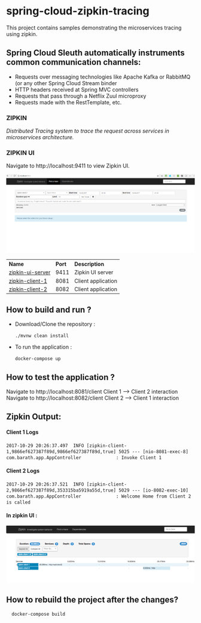 # spring-cloud-zipkin-tracing
This project contains samples demonstrating the microservices tracing using zipkin.

## Spring Cloud Sleuth automatically instruments common communication channels:

* Requests over messaging technologies like Apache Kafka or RabbitMQ (or any other Spring Cloud Stream binder
* HTTP headers received at Spring MVC controllers
* Requests that pass through a Netflix Zuul microproxy
* Requests made with the RestTemplate, etc.


### ZIPKIN 

<i>Distributed Tracing system to trace the request across services in microservices architecture.</i>

### ZIPKIN UI

Navigate to http://localhost:9411 to view Zipkin UI.

![Zipkin UI ](images/zipkin-ui.PNG)

<table>


 <tr>
    <th style="text-align:left">Name</th>
    <th style="text-align:left">Port</th> 
    <th style="text-align:left">Description</th>
  </tr>
  <tr>
    <td><a href="https://github.com/BarathArivazhagan/spring-cloud-zipkin-tracing/tree/master/zipkin-ui-server"> zipkin-ui-server</a></td>
    <td>9411</td>
    <td>Zipkin UI server</td>
  </tr>
  <tr>
    <td><a href="https://github.com/BarathArivazhagan/spring-cloud-zipkin-tracing/tree/master/zipkin-client-1">zipkin-client-1</a></td>
    <td>8081</td>
    <td>Client application</td>
  </tr>
  <tr>
    <td><a href="https://github.com/BarathArivazhagan/spring-cloud-zipkin-tracing/tree/master/zipkin-client-2">zipkin-client-2</a></td>
    <td>8082</td>
    <td>Client application</td>
  </tr>
 
  
</table>


## How to build and run ?

 * Download/Clone the repository : 
   
   ```
   ./mvnw clean install

   ```

 * To run the application :

	  ```
	  docker-compose up

	  ```

## How to test the application ? 


<div>
	<span>Navigate to http://localhost:8081/client  Client 1 --> Client 2 interaction</span><br>
    <span>Navigate to http://localhost:8082/client   Client 2 --> Client 1 interaction </span>
</div>

## Zipkin Output: 

#### Client 1 Logs
```
2017-10-29 20:26:37.497  INFO [zipkin-client-1,9866ef627387f89d,9866ef627387f89d,true] 5025 --- [nio-8081-exec-8] com.barath.app.AppController             : Invoke Client 1 
```

#### Client 2 Logs 

```
2017-10-29 20:26:37.521  INFO [zipkin-client-2,9866ef627387f89d,353315ba5919a55d,true] 5029 --- [io-8082-exec-10] com.barath.app.AppController             : Welcome Home from Client 2 is called 
```

#### In zipkin UI : 

![Zipkin OUTPUT UI ](images/output.png)

## How to rebuild the project after the changes? 

```
  docker-compose build

```



